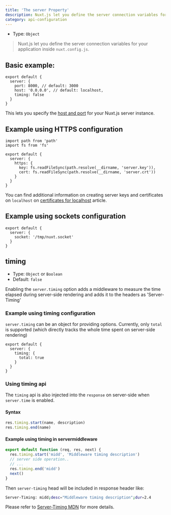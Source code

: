 ```yaml
---
title: 'The server Property'
description: Nuxt.js let you define the server connection variables for your application inside `nuxt.config.js`.
category: api-configuration
---
```


- Type: `Object`

> Nuxt.js let you define the server connection variables for your application inside `nuxt.config.js`.

## Basic example:

```js{}[nuxt.config.js]
export default {
  server: {
    port: 8000, // default: 3000
    host: '0.0.0.0', // default: localhost,
    timing: false
  }
}
```

This lets you specify the [host and port](/docs/2.x/features/configuration#edit-host-and-port) for your Nuxt.js server instance.

## Example using HTTPS configuration

```js{}[nuxt.config.js]
import path from 'path'
import fs from 'fs'

export default {
  server: {
    https: {
      key: fs.readFileSync(path.resolve(__dirname, 'server.key')),
      cert: fs.readFileSync(path.resolve(__dirname, 'server.crt'))
    }
  }
}
```

You can find additional information on creating server keys and certificates on `localhost` on [certificates for localhost](https://letsencrypt.org/docs/certificates-for-localhost/) article.

## Example using sockets configuration

```js{}[nuxt.config.js]
export default {
  server: {
    socket: '/tmp/nuxt.socket'
  }
}
```

## timing

- Type: `Object` or `Boolean`
- Default: `false`

Enabling the `server.timing` option adds a middleware to measure the time elapsed during server-side rendering and adds it to the headers as 'Server-Timing'

### Example using timing configuration

`server.timing` can be an object for providing options. Currently, only `total` is supported (which directly tracks the whole time spent on server-side rendering)

```js{}[nuxt.config.js]
export default {
  server: {
    timing: {
      total: true
    }
  }
}
```

### Using timing api

The `timing` api is also injected into the `response` on server-side when `server.time` is enabled.

#### Syntax

```js
res.timing.start(name, description)
res.timing.end(name)
```

#### Example using timing in servermiddleware

```js
export default function (req, res, next) {
  res.timing.start('midd', 'Middleware timing description')
  // server side operation..
  // ...
  res.timing.end('midd')
  next()
}
```

Then `server-timing` head will be included in response header like:

```bash
Server-Timing: midd;desc="Middleware timing description";dur=2.4
```

Please refer to [Server-Timing MDN](https://developer.mozilla.org/en-US/docs/Web/HTTP/Headers/Server-Timing) for more details.
